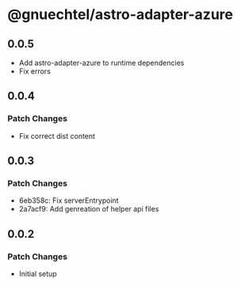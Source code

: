 # @gnuechtel/astro-adapter-azure

## 0.0.5

- Add astro-adapter-azure to runtime dependencies
- Fix errors

## 0.0.4

### Patch Changes

- Fix correct dist content

## 0.0.3

### Patch Changes

- 6eb358c: Fix serverEntrypoint
- 2a7acf9: Add genreation of helper api files

## 0.0.2

### Patch Changes

- Initial setup
